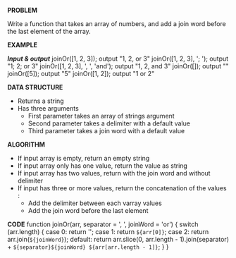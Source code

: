 **PROBLEM**

Write a function that takes an array of numbers, and add a join word before the last element of the array. 


**EXAMPLE**

***Input & output*** 
joinOr([1, 2, 3]); output "1, 2, or 3"
joinOr([1, 2, 3], '; '); output "1; 2; or 3"
joinOr([1, 2, 3], ', ', 'and'); output "1, 2, and 3"
joinOr([]); output ""
joinOr([5]); output "5"
joinOr([1, 2]); output "1 or 2"

**DATA STRUCTURE**

- Returns a string
- Has three arguments 
  - First parameter takes an array of strings argument
  - Second parameter takes a delimiter with a default value
  - Third parameter takes a join word with a default value

**ALGORITHM**

- If input array is empty, return an empty string
- If input array only has one value, return the value as string
- If input array has two values, return with the join word and without delimiter
- If input has three or more values, return the concatenation of the values :
  - Add the delimiter between each varray values
  - Add the join word before the last element

**CODE**
function joinOr(arr, separator = ', ', joinWord = 'or') {
  switch (arr.length) {
    case 0:
      return '';
    case 1:
      return `${arr[0]}`;
    case 2:
      return arr.join(` ${joinWord} `);
    default:
      return arr.slice(0, arr.length - 1).join(separator) + `${separator}${joinWord} ${arr[arr.length - 1]}`;
  }
}


